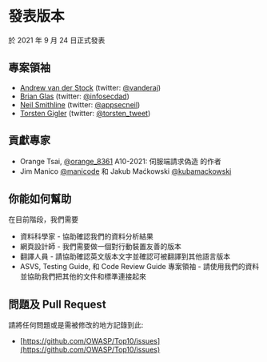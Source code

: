
# 發表版本

於 2021 年 9 月 24 日正式發表

## 專案領袖

- [Andrew van der Stock](mailto:vanderaj@owasp.org) (twitter: [@vanderaj](https://twitter.com/vanderaj))
- [Brian Glas](mailto:brian.glas@owasp.org) (twitter: [@infosecdad](https://twitter.com/infosecdad))
- [Neil Smithline](mailto:neil.smithline@owasp.org) (twitter: [@appsecneil](https://twitter.com/appsecneil))
- [Torsten Gigler](mailto:torsten.gigler@owasp.org) (twitter: [@torsten_tweet](https://twitter.com/torsten_tweet))

## 貢獻專家

- Orange Tsai, [@orange_8361](https://twitter.com/orange_8361) A10-2021: 伺服端請求偽造 的作者
- Jim Manico [@manicode](https://twitter.com/manicode) 和 Jakub Maćkowski [@kubamackowski](https://twitter.com/kubamackowski)

## 你能如何幫助

在目前階段，我們需要

- 資料科學家 - 協助確認我們的資料分析結果
- 網頁設計師 - 我們需要做一個對行動裝置友善的版本
- 翻譯人員 - 請協助確認英文版本文字並確認可被翻譯到其他語言版本
- ASVS, Testing Guide, 和 Code Review Guide 專案領袖 - 請使用我們的資料並協助我們把其他的文件和標準連接起來
## 問題及 Pull Request

請將任何問題或是需被修改的地方記錄到此:

- [https://github.com/OWASP/Top10/issues](https://github.com/OWASP/Top10/issues)
